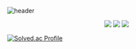 ![header](https://capsule-render.vercel.app/api?type=Waving&color=auto&height=300&section=header&text=GGplay149&fontSize=90)


<div align="center">
	<img src="https://img.shields.io/badge/Java-007396?style=flat&logo=Java&logoColor=white" />
	<img src="https://img.shields.io/badge/HTML5-E34F26?style=flat&logo=HTML5&logoColor=white" />
	<img src="https://img.shields.io/badge/CSS3-1572B6?style=flat&logo=CSS3&logoColor=white" /> 
</div>
           
[![Solved.ac Profile](http://mazassumnida.wtf/api/v2/generate_badge?boj=ggplay149)](https://solved.ac/ggplay149/)


 
